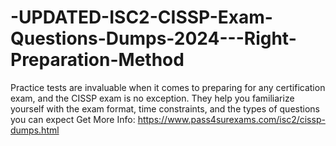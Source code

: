 # -UPDATED-ISC2-CISSP-Exam-Questions-Dumps-2024---Right-Preparation-Method
Practice tests are invaluable when it comes to preparing for any certification exam, and the CISSP exam is no exception. They help you familiarize yourself with the exam format, time constraints, and the types of questions you can expect Get More Info: https://www.pass4surexams.com/isc2/cissp-dumps.html
